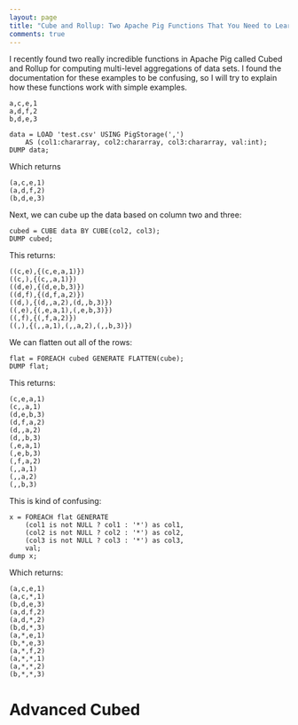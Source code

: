 ```yaml
---
layout: page
title: "Cube and Rollup: Two Apache Pig Functions That You Need to Learn"
comments: true
---
```


I recently found two really incredible functions in Apache Pig
called Cubed and Rollup for computing multi-level aggregations of
data sets. I found the documentation for these examples to be
confusing, so I will try to explain how these functions
work with simple examples.

```
a,c,e,1
a,d,f,2
b,d,e,3
```

```
data = LOAD 'test.csv' USING PigStorage(',') 
    AS (col1:chararray, col2:chararray, col3:chararray, val:int);
DUMP data;
```
Which returns
```
(a,c,e,1)
(a,d,f,2)
(b,d,e,3)
```

Next, we can cube up the data based on column two and three:

```
cubed = CUBE data BY CUBE(col2, col3);
DUMP cubed;
```

This returns:

```
((c,e),{(c,e,a,1)})
((c,),{(c,,a,1)})
((d,e),{(d,e,b,3)})
((d,f),{(d,f,a,2)})
((d,),{(d,,a,2),(d,,b,3)})
((,e),{(,e,a,1),(,e,b,3)})
((,f),{(,f,a,2)})
((,),{(,,a,1),(,,a,2),(,,b,3)})
```

We can flatten out all of the rows:

```
flat = FOREACH cubed GENERATE FLATTEN(cube); 
DUMP flat;
```

This returns:

```
(c,e,a,1)
(c,,a,1)
(d,e,b,3)
(d,f,a,2)
(d,,a,2)
(d,,b,3)
(,e,a,1)
(,e,b,3)
(,f,a,2)
(,,a,1)
(,,a,2)
(,,b,3)
```

This is kind of confusing:

```
x = FOREACH flat GENERATE
    (col1 is not NULL ? col1 : '*') as col1,
    (col2 is not NULL ? col2 : '*') as col2,
    (col3 is not NULL ? col3 : '*') as col3,
    val;
dump x;
```

Which returns:

```
(a,c,e,1)
(a,c,*,1)
(b,d,e,3)
(a,d,f,2)
(a,d,*,2)
(b,d,*,3)
(a,*,e,1)
(b,*,e,3)
(a,*,f,2)
(a,*,*,1)
(a,*,*,2)
(b,*,*,3)
```

# Advanced Cubed
